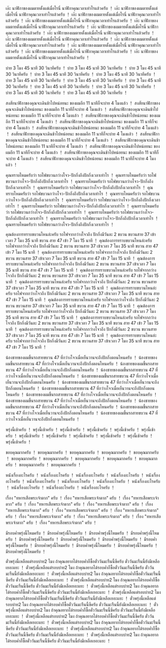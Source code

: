 เอ๊ะ นาฬิกาของผมตายตั้งแต่เมื่อไรนี่ นาฬิกาคุณเวลาเท่าไรแล้วครับ	！	เอ๊ะ นาฬิกาของผมตายตั้งแต่เมื่อไรนี่ นาฬิกาคุณเวลาเท่าไรแล้วครับ	！	เอ๊ะ นาฬิกาของผมตายตั้งแต่เมื่อไรนี่ นาฬิกาคุณเวลาเท่าไรแล้วครับ	！	เอ๊ะ นาฬิกาของผมตายตั้งแต่เมื่อไรนี่ นาฬิกาคุณเวลาเท่าไรแล้วครับ	！	เอ๊ะ นาฬิกาของผมตายตั้งแต่เมื่อไรนี่ นาฬิกาคุณเวลาเท่าไรแล้วครับ	！	เอ๊ะ นาฬิกาของผมตายตั้งแต่เมื่อไรนี่ นาฬิกาคุณเวลาเท่าไรแล้วครับ	！	เอ๊ะ นาฬิกาของผมตายตั้งแต่เมื่อไรนี่ นาฬิกาคุณเวลาเท่าไรแล้วครับ	！	เอ๊ะ นาฬิกาของผมตายตั้งแต่เมื่อไรนี่ นาฬิกาคุณเวลาเท่าไรแล้วครับ	！	เอ๊ะ นาฬิกาของผมตายตั้งแต่เมื่อไรนี่ นาฬิกาคุณเวลาเท่าไรแล้วครับ	！	เอ๊ะ นาฬิกาของผมตายตั้งแต่เมื่อไรนี่ นาฬิกาคุณเวลาเท่าไรแล้วครับ	！	เอ๊ะ นาฬิกาของผมตายตั้งแต่เมื่อไรนี่ นาฬิกาคุณเวลาเท่าไรแล้วครับ	！	เอ๊ะ นาฬิกาของผมตายตั้งแต่เมื่อไรนี่ นาฬิกาคุณเวลาเท่าไรแล้วครับ	！

บ่าย 3 โมง 45 นาที 30 วินาทีครับ	！	บ่าย 3 โมง 45 นาที 30 วินาทีครับ	！	บ่าย 3 โมง 45 นาที 30 วินาทีครับ	！	บ่าย 3 โมง 45 นาที 30 วินาทีครับ	！	บ่าย 3 โมง 45 นาที 30 วินาทีครับ	！	บ่าย 3 โมง 45 นาที 30 วินาทีครับ	！	บ่าย 3 โมง 45 นาที 30 วินาทีครับ	！	บ่าย 3 โมง 45 นาที 30 วินาทีครับ	！	บ่าย 3 โมง 45 นาที 30 วินาทีครับ	！	บ่าย 3 โมง 45 นาที 30 วินาทีครับ	！	บ่าย 3 โมง 45 นาที 30 วินาทีครับ	！	บ่าย 3 โมง 45 นาที 30 วินาทีครับ	！

สงสัยนาฬิกาของคุณจะเดินช้าไปหน่อยนะ ของผมอีก 11 นาทีก็จะบ่าย 4 โมงแล้ว	！	สงสัยนาฬิกาของคุณจะเดินช้าไปหน่อยนะ ของผมอีก 11 นาทีก็จะบ่าย 4 โมงแล้ว	！	สงสัยนาฬิกาของคุณจะเดินช้าไปหน่อยนะ ของผมอีก 11 นาทีก็จะบ่าย 4 โมงแล้ว	！	สงสัยนาฬิกาของคุณจะเดินช้าไปหน่อยนะ ของผมอีก 11 นาทีก็จะบ่าย 4 โมงแล้ว	！	สงสัยนาฬิกาของคุณจะเดินช้าไปหน่อยนะ ของผมอีก 11 นาทีก็จะบ่าย 4 โมงแล้ว	！	สงสัยนาฬิกาของคุณจะเดินช้าไปหน่อยนะ ของผมอีก 11 นาทีก็จะบ่าย 4 โมงแล้ว	！	สงสัยนาฬิกาของคุณจะเดินช้าไปหน่อยนะ ของผมอีก 11 นาทีก็จะบ่าย 4 โมงแล้ว	！	สงสัยนาฬิกาของคุณจะเดินช้าไปหน่อยนะ ของผมอีก 11 นาทีก็จะบ่าย 4 โมงแล้ว	！	สงสัยนาฬิกาของคุณจะเดินช้าไปหน่อยนะ ของผมอีก 11 นาทีก็จะบ่าย 4 โมงแล้ว	！	สงสัยนาฬิกาของคุณจะเดินช้าไปหน่อยนะ ของผมอีก 11 นาทีก็จะบ่าย 4 โมงแล้ว	！	สงสัยนาฬิกาของคุณจะเดินช้าไปหน่อยนะ ของผมอีก 11 นาทีก็จะบ่าย 4 โมงแล้ว	！	สงสัยนาฬิกาของคุณจะเดินช้าไปหน่อยนะ ของผมอีก 11 นาทีก็จะบ่าย 4 โมงแล้ว	！

คุณทราบไหมครับว่า รถไฟขบวนกว่างโจว-ปักกิ่งถึงปักกิ่งเวลาเท่าไร	！	คุณทราบไหมครับว่า รถไฟขบวนกว่างโจว-ปักกิ่งถึงปักกิ่งเวลาเท่าไร	！	คุณทราบไหมครับว่า รถไฟขบวนกว่างโจว-ปักกิ่งถึงปักกิ่งเวลาเท่าไร	！	คุณทราบไหมครับว่า รถไฟขบวนกว่างโจว-ปักกิ่งถึงปักกิ่งเวลาเท่าไร	！	คุณทราบไหมครับว่า รถไฟขบวนกว่างโจว-ปักกิ่งถึงปักกิ่งเวลาเท่าไร	！	คุณทราบไหมครับว่า รถไฟขบวนกว่างโจว-ปักกิ่งถึงปักกิ่งเวลาเท่าไร	！	คุณทราบไหมครับว่า รถไฟขบวนกว่างโจว-ปักกิ่งถึงปักกิ่งเวลาเท่าไร	！	คุณทราบไหมครับว่า รถไฟขบวนกว่างโจว-ปักกิ่งถึงปักกิ่งเวลาเท่าไร	！	คุณทราบไหมครับว่า รถไฟขบวนกว่างโจว-ปักกิ่งถึงปักกิ่งเวลาเท่าไร	！	คุณทราบไหมครับว่า รถไฟขบวนกว่างโจว-ปักกิ่งถึงปักกิ่งเวลาเท่าไร	！	คุณทราบไหมครับว่า รถไฟขบวนกว่างโจว-ปักกิ่งถึงปักกิ่งเวลาเท่าไร	！	คุณทราบไหมครับว่า รถไฟขบวนกว่างโจว-ปักกิ่งถึงปักกิ่งเวลาเท่าไร	！

คุณต้องการทราบขบวนไหนล่ะครับ รถไฟจากกว่างโจวถึง ปักกิ่งมีวันละ 2 ขบวน ขบวนสาย 37 เข้าเวลา 7 โมง 35 นาที ขบวน สาย 47 เข้า 7 โมง 15 นาที	！	คุณต้องการทราบขบวนไหนล่ะครับ รถไฟจากกว่างโจวถึง ปักกิ่งมีวันละ 2 ขบวน ขบวนสาย 37 เข้าเวลา 7 โมง 35 นาที ขบวน สาย 47 เข้า 7 โมง 15 นาที	！	คุณต้องการทราบขบวนไหนล่ะครับ รถไฟจากกว่างโจวถึง ปักกิ่งมีวันละ 2 ขบวน ขบวนสาย 37 เข้าเวลา 7 โมง 35 นาที ขบวน สาย 47 เข้า 7 โมง 15 นาที	！	คุณต้องการทราบขบวนไหนล่ะครับ รถไฟจากกว่างโจวถึง ปักกิ่งมีวันละ 2 ขบวน ขบวนสาย 37 เข้าเวลา 7 โมง 35 นาที ขบวน สาย 47 เข้า 7 โมง 15 นาที	！	คุณต้องการทราบขบวนไหนล่ะครับ รถไฟจากกว่างโจวถึง ปักกิ่งมีวันละ 2 ขบวน ขบวนสาย 37 เข้าเวลา 7 โมง 35 นาที ขบวน สาย 47 เข้า 7 โมง 15 นาที	！	คุณต้องการทราบขบวนไหนล่ะครับ รถไฟจากกว่างโจวถึง ปักกิ่งมีวันละ 2 ขบวน ขบวนสาย 37 เข้าเวลา 7 โมง 35 นาที ขบวน สาย 47 เข้า 7 โมง 15 นาที	！	คุณต้องการทราบขบวนไหนล่ะครับ รถไฟจากกว่างโจวถึง ปักกิ่งมีวันละ 2 ขบวน ขบวนสาย 37 เข้าเวลา 7 โมง 35 นาที ขบวน สาย 47 เข้า 7 โมง 15 นาที	！	คุณต้องการทราบขบวนไหนล่ะครับ รถไฟจากกว่างโจวถึง ปักกิ่งมีวันละ 2 ขบวน ขบวนสาย 37 เข้าเวลา 7 โมง 35 นาที ขบวน สาย 47 เข้า 7 โมง 15 นาที	！	คุณต้องการทราบขบวนไหนล่ะครับ รถไฟจากกว่างโจวถึง ปักกิ่งมีวันละ 2 ขบวน ขบวนสาย 37 เข้าเวลา 7 โมง 35 นาที ขบวน สาย 47 เข้า 7 โมง 15 นาที	！	คุณต้องการทราบขบวนไหนล่ะครับ รถไฟจากกว่างโจวถึง ปักกิ่งมีวันละ 2 ขบวน ขบวนสาย 37 เข้าเวลา 7 โมง 35 นาที ขบวน สาย 47 เข้า 7 โมง 15 นาที	！	คุณต้องการทราบขบวนไหนล่ะครับ รถไฟจากกว่างโจวถึง ปักกิ่งมีวันละ 2 ขบวน ขบวนสาย 37 เข้าเวลา 7 โมง 35 นาที ขบวน สาย 47 เข้า 7 โมง 15 นาที	！	คุณต้องการทราบขบวนไหนล่ะครับ รถไฟจากกว่างโจวถึง ปักกิ่งมีวันละ 2 ขบวน ขบวนสาย 37 เข้าเวลา 7 โมง 35 นาที ขบวน สาย 47 เข้า 7 โมง 15 นาที	！

น้องชายของผมขึ้นรถสายขบวน 47 ที่กว่างโจวเมื่อเย็นวานจะถึงปักกิ่งตอนไหนครับ	！	น้องชายของผมขึ้นรถสายขบวน 47 ที่กว่างโจวเมื่อเย็นวานจะถึงปักกิ่งตอนไหนครับ	！	น้องชายของผมขึ้นรถสายขบวน 47 ที่กว่างโจวเมื่อเย็นวานจะถึงปักกิ่งตอนไหนครับ	！	น้องชายของผมขึ้นรถสายขบวน 47 ที่กว่างโจวเมื่อเย็นวานจะถึงปักกิ่งตอนไหนครับ	！	น้องชายของผมขึ้นรถสายขบวน 47 ที่กว่างโจวเมื่อเย็นวานจะถึงปักกิ่งตอนไหนครับ	！	น้องชายของผมขึ้นรถสายขบวน 47 ที่กว่างโจวเมื่อเย็นวานจะถึงปักกิ่งตอนไหนครับ	！	น้องชายของผมขึ้นรถสายขบวน 47 ที่กว่างโจวเมื่อเย็นวานจะถึงปักกิ่งตอนไหนครับ	！	น้องชายของผมขึ้นรถสายขบวน 47 ที่กว่างโจวเมื่อเย็นวานจะถึงปักกิ่งตอนไหนครับ	！	น้องชายของผมขึ้นรถสายขบวน 47 ที่กว่างโจวเมื่อเย็นวานจะถึงปักกิ่งตอนไหนครับ	！	น้องชายของผมขึ้นรถสายขบวน 47 ที่กว่างโจวเมื่อเย็นวานจะถึงปักกิ่งตอนไหนครับ	！	น้องชายของผมขึ้นรถสายขบวน 47 ที่กว่างโจวเมื่อเย็นวานจะถึงปักกิ่งตอนไหนครับ	！	น้องชายของผมขึ้นรถสายขบวน 47 ที่กว่างโจวเมื่อเย็นวานจะถึงปักกิ่งตอนไหนครับ	！

พรุ่งนี้เช้าครับ	！	พรุ่งนี้เช้าครับ	！	พรุ่งนี้เช้าครับ	！	พรุ่งนี้เช้าครับ	！	พรุ่งนี้เช้าครับ	！	พรุ่งนี้เช้าครับ	！	พรุ่งนี้เช้าครับ	！	พรุ่งนี้เช้าครับ	！	พรุ่งนี้เช้าครับ	！	พรุ่งนี้เช้าครับ	！	พรุ่งนี้เช้าครับ	！	พรุ่งนี้เช้าครับ	！

ขอบคุณมากครับ	！	ขอบคุณมากครับ	！	ขอบคุณมากครับ	！	ขอบคุณมากครับ	！	ขอบคุณมากครับ	！	ขอบคุณมากครับ	！	ขอบคุณมากครับ	！	ขอบคุณมากครับ	！	ขอบคุณมากครับ	！	ขอบคุณมากครับ	！	ขอบคุณมากครับ	！	ขอบคุณมากครับ	！

หนังเรื่องอะไรครับ	！	หนังเรื่องอะไรครับ	！	หนังเรื่องอะไรครับ	！	หนังเรื่องอะไรครับ	！	หนังเรื่องอะไรครับ	！	หนังเรื่องอะไรครับ	！	หนังเรื่องอะไรครับ	！	หนังเรื่องอะไรครับ	！	หนังเรื่องอะไรครับ	！	หนังเรื่องอะไรครับ	！	หนังเรื่องอะไรครับ	！	หนังเรื่องอะไรครับ	！

เรื่อง "ทหารเสือพระเจ้าตาก" ครับ	！	เรื่อง "ทหารเสือพระเจ้าตาก" ครับ	！	เรื่อง "ทหารเสือพระเจ้าตาก" ครับ	！	เรื่อง "ทหารเสือพระเจ้าตาก" ครับ	！	เรื่อง "ทหารเสือพระเจ้าตาก" ครับ	！	เรื่อง "ทหารเสือพระเจ้าตาก" ครับ	！	เรื่อง "ทหารเสือพระเจ้าตาก" ครับ	！	เรื่อง "ทหารเสือพระเจ้าตาก" ครับ	！	เรื่อง "ทหารเสือพระเจ้าตาก" ครับ	！	เรื่อง "ทหารเสือพระเจ้าตาก" ครับ	！	เรื่อง "ทหารเสือพระเจ้าตาก" ครับ	！	เรื่อง "ทหารเสือพระเจ้าตาก" ครับ	！

มีรอบค่ำพรุ่งนี้ไหมครับ	！	มีรอบค่ำพรุ่งนี้ไหมครับ	！	มีรอบค่ำพรุ่งนี้ไหมครับ	！	มีรอบค่ำพรุ่งนี้ไหมครับ	！	มีรอบค่ำพรุ่งนี้ไหมครับ	！	มีรอบค่ำพรุ่งนี้ไหมครับ	！	มีรอบค่ำพรุ่งนี้ไหมครับ	！	มีรอบค่ำพรุ่งนี้ไหมครับ	！	มีรอบค่ำพรุ่งนี้ไหมครับ	！	มีรอบค่ำพรุ่งนี้ไหมครับ	！	มีรอบค่ำพรุ่งนี้ไหมครับ	！	มีรอบค่ำพรุ่งนี้ไหมครับ	！

ตั๋วพรุ่งนี้เหลือแต่รอบบ่าย2 โมง ถ้าคุณอยากได้รอบค่ำก็ซื้อตั๋ววันมะรืนนี้ซีครับ ตั๋ววันมะรืนนี้ยังมีเหลือเยอะแยะ	！	ตั๋วพรุ่งนี้เหลือแต่รอบบ่าย2 โมง ถ้าคุณอยากได้รอบค่ำก็ซื้อตั๋ววันมะรืนนี้ซีครับ ตั๋ววันมะรืนนี้ยังมีเหลือเยอะแยะ	！	ตั๋วพรุ่งนี้เหลือแต่รอบบ่าย2 โมง ถ้าคุณอยากได้รอบค่ำก็ซื้อตั๋ววันมะรืนนี้ซีครับ ตั๋ววันมะรืนนี้ยังมีเหลือเยอะแยะ	！	ตั๋วพรุ่งนี้เหลือแต่รอบบ่าย2 โมง ถ้าคุณอยากได้รอบค่ำก็ซื้อตั๋ววันมะรืนนี้ซีครับ ตั๋ววันมะรืนนี้ยังมีเหลือเยอะแยะ	！	ตั๋วพรุ่งนี้เหลือแต่รอบบ่าย2 โมง ถ้าคุณอยากได้รอบค่ำก็ซื้อตั๋ววันมะรืนนี้ซีครับ ตั๋ววันมะรืนนี้ยังมีเหลือเยอะแยะ	！	ตั๋วพรุ่งนี้เหลือแต่รอบบ่าย2 โมง ถ้าคุณอยากได้รอบค่ำก็ซื้อตั๋ววันมะรืนนี้ซีครับ ตั๋ววันมะรืนนี้ยังมีเหลือเยอะแยะ	！	ตั๋วพรุ่งนี้เหลือแต่รอบบ่าย2 โมง ถ้าคุณอยากได้รอบค่ำก็ซื้อตั๋ววันมะรืนนี้ซีครับ ตั๋ววันมะรืนนี้ยังมีเหลือเยอะแยะ	！	ตั๋วพรุ่งนี้เหลือแต่รอบบ่าย2 โมง ถ้าคุณอยากได้รอบค่ำก็ซื้อตั๋ววันมะรืนนี้ซีครับ ตั๋ววันมะรืนนี้ยังมีเหลือเยอะแยะ	！	ตั๋วพรุ่งนี้เหลือแต่รอบบ่าย2 โมง ถ้าคุณอยากได้รอบค่ำก็ซื้อตั๋ววันมะรืนนี้ซีครับ ตั๋ววันมะรืนนี้ยังมีเหลือเยอะแยะ	！	ตั๋วพรุ่งนี้เหลือแต่รอบบ่าย2 โมง ถ้าคุณอยากได้รอบค่ำก็ซื้อตั๋ววันมะรืนนี้ซีครับ ตั๋ววันมะรืนนี้ยังมีเหลือเยอะแยะ	！	ตั๋วพรุ่งนี้เหลือแต่รอบบ่าย2 โมง ถ้าคุณอยากได้รอบค่ำก็ซื้อตั๋ววันมะรืนนี้ซีครับ ตั๋ววันมะรืนนี้ยังมีเหลือเยอะแยะ	！	ตั๋วพรุ่งนี้เหลือแต่รอบบ่าย2 โมง ถ้าคุณอยากได้รอบค่ำก็ซื้อตั๋ววันมะรืนนี้ซีครับ ตั๋ววันมะรืนนี้ยังมีเหลือเยอะแยะ	！
